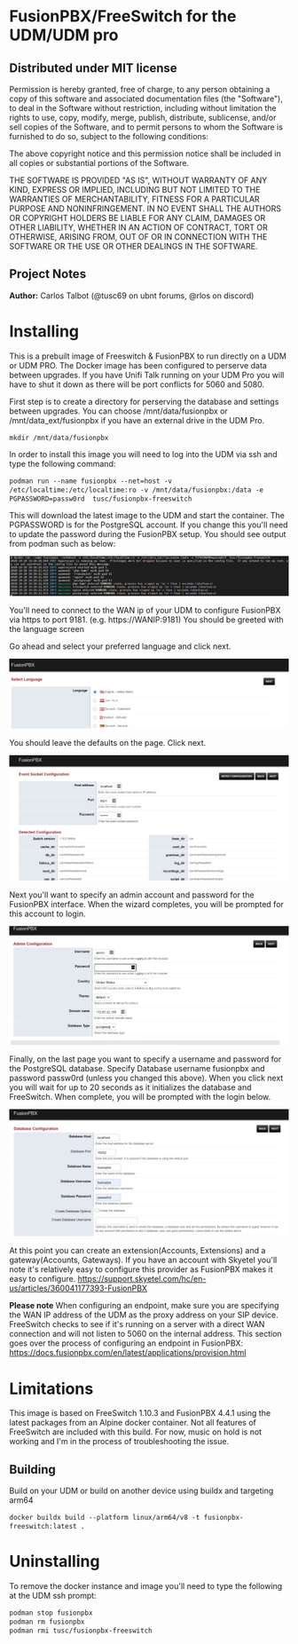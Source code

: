 # FusionPBX/FreeSwitch for the UDM/UDM pro

## Distributed under MIT license

Permission is hereby granted, free of charge, to any person obtaining a copy of this software and associated documentation files (the "Software"), to deal in the Software without restriction, including without limitation the rights to use, copy, modify, merge, publish, distribute, sublicense, and/or sell copies of the Software, and to permit persons to whom the Software is furnished to do so, subject to the following conditions:

The above copyright notice and this permission notice shall be included in all copies or substantial portions of the Software.

THE SOFTWARE IS PROVIDED "AS IS", WITHOUT WARRANTY OF ANY KIND, EXPRESS OR IMPLIED, INCLUDING BUT NOT LIMITED TO THE WARRANTIES OF MERCHANTABILITY, FITNESS FOR A PARTICULAR PURPOSE AND NONINFRINGEMENT. IN NO EVENT SHALL THE AUTHORS OR COPYRIGHT HOLDERS BE LIABLE FOR ANY CLAIM, DAMAGES OR OTHER LIABILITY, WHETHER IN AN ACTION OF CONTRACT, TORT OR OTHERWISE, ARISING FROM, OUT OF OR IN CONNECTION WITH THE SOFTWARE OR THE USE OR OTHER DEALINGS IN THE SOFTWARE.


## Project Notes
**Author:** Carlos Talbot (@tusc69 on ubnt forums, @rlos on discord)

# Installing

This is a prebuilt image of Freeswitch & FusionPBX to run directly on a UDM or UDM PRO. The Docker image has been configured to perserve data between upgrades. If you have Unifi Talk running on your UDM Pro you will have to shut it down as there will be port conflicts for 5060 and 5080.

First step is to create a directory for perserving the database and settings between upgrades. You can choose /mnt/data/fusionpbx or /mnt/data_ext/fusionpbx if you have an external drive in the UDM Pro.
```
mkdir /mnt/data/fusionpbx
```

In order to install this image you will need to log into the UDM via ssh and type the following command:

```
podman run --name fusionpbx --net=host -v /etc/localtime:/etc/localtime:ro -v /mnt/data/fusionpbx:/data -e PGPASSWORD=passw0rd  tusc/fusionpbx-freeswitch
```
This will download the latest image to the UDM and start the container. 
The PGPASSWORD is for the PostgreSQL account. If you change this you'll need to update the password during the FusionPBX setup. You should see output from podman such as below:

![Blockgroup](/pics/pic1.png)

You'll need to connect to the WAN ip of your UDM to configure FusionPBX via https to port 9181. (e.g. https://WANIP:9181)
You should be greeted with the language screen

Go ahead and select your preferred language and click next.

![Blockgroup](/pics/setup1.png)

You should leave the defaults on the page. Click next.

![Blockgroup](/pics/setup2.png)

Next you'll want to specify an admin account and password for the FusionPBX interface. When the wizard completes, you will be prompted for this account to login.

![Blockgroup](/pics/setup3.png)

Finally, on the last page you want to specify a username and password for the PostgreSQL database. Specify Database username fusionpbx and password passw0rd (unless you changed this above).
When you click next you will wait for up to 20 seconds as it initializes the database and FreeSwitch. When complete, you will be prompted with the login below.

![Blockgroup](/pics/setup4.png)

At this point you can create an extension(Accounts, Extensions) and a gateway(Accounts, Gateways). If you have an account with Skyetel you'll note it's relatively easy to configure this provider as FusionPBX makes it easy to configure.
https://support.skyetel.com/hc/en-us/articles/360041177393-FusionPBX

**Please note** When configuring an endpoint, make sure you are specifying the WAN IP address of the UDM as the proxy address on your SIP device. FreeSwitch checks to see if it's running on a server with a direct WAN connection and will not listen to 5060 on the internal address.
This section goes over the process of configuring an endpoint in FusionPBX: https://docs.fusionpbx.com/en/latest/applications/provision.html

# Limitations

This image is based on FreeSwitch 1.10.3 and FusionPBX 4.4.1 using the latest packages from an Alpine docker container. Not all features of FreeSwitch are included with this build.
For now, music on hold is not working and I'm in the process of troubleshooting the issue.

## Building
Build on your UDM or build on another device using buildx and targeting arm64
```
docker buildx build --platform linux/arm64/v8 -t fusionpbx-freeswitch:latest .
```
# Uninstalling

To remove the docker instance and image you'll need to type the following at the UDM ssh prompt:


```
podman stop fusionpbx
podman rm fusionpbx
podman rmi tusc/fusionpbx-freeswitch
```
